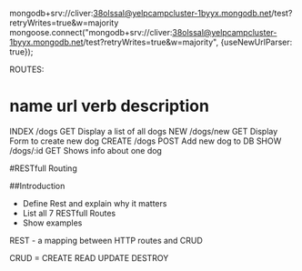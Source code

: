 mongodb+srv://cliver:38olssal@yelpcampcluster-1byyx.mongodb.net/test?retryWrites=true&w=majority
mongoose.connect("mongodb+srv://cliver:38olssal@yelpcampcluster-1byyx.mongodb.net/test?retryWrites=true&w=majority", {useNewUrlParser: true});

ROUTES:

name	url		verb	description
==============================================================
INDEX	/dogs		GET	Display a list of all dogs
NEW	/dogs/new	GET	Display Form to create new dog
CREATE	/dogs		POST	Add new dog to DB
SHOW	/dogs/:id	GET	Shows info about one dog


#RESTfull Routing

##Introduction
* Define Rest and explain why it matters
* List all 7 RESTfull Routes
* Show examples

REST - a mapping between HTTP routes and CRUD

CRUD = 
CREATE
READ
UPDATE
DESTROY 
